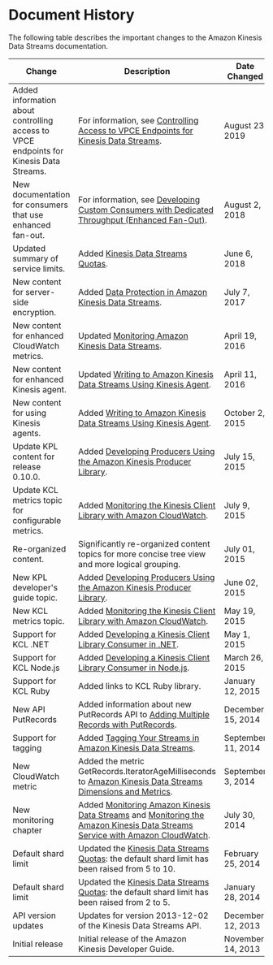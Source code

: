 # Document History<a name="history"></a>

The following table describes the important changes to the Amazon Kinesis Data Streams documentation\.


| Change | Description | Date Changed | 
| --- | --- | --- | 
| Added information about controlling access to VPCE endpoints for Kinesis Data Streams\. | For information, see [Controlling Access to VPCE Endpoints for Kinesis Data Streams](vpc.md#interface-vpc-endpoints-policies)\. | August 23, 2019 | 
| New documentation for consumers that use enhanced fan\-out\. | For information, see [Developing Custom Consumers with Dedicated Throughput \(Enhanced Fan\-Out\)](enhanced-consumers.md)\. | August 2, 2018 | 
| Updated summary of service limits\. | Added [Kinesis Data Streams Quotas](service-sizes-and-limits.md)\. | June 6, 2018 | 
| New content for server\-side encryption\. | Added [Data Protection in Amazon Kinesis Data Streams](server-side-encryption.md)\. | July 7, 2017 | 
| New content for enhanced CloudWatch metrics\. | Updated [Monitoring Amazon Kinesis Data Streams](monitoring.md)\. | April 19, 2016 | 
| New content for enhanced Kinesis agent\. | Updated [Writing to Amazon Kinesis Data Streams Using Kinesis Agent](writing-with-agents.md)\. | April 11, 2016 | 
| New content for using Kinesis agents\. | Added [Writing to Amazon Kinesis Data Streams Using Kinesis Agent](writing-with-agents.md)\. | October 2, 2015 | 
| Update KPL content for release 0\.10\.0\. | Added [Developing Producers Using the Amazon Kinesis Producer Library](developing-producers-with-kpl.md)\. | July 15, 2015 | 
| Update KCL metrics topic for configurable metrics\. | Added [Monitoring the Kinesis Client Library with Amazon CloudWatch](monitoring-with-kcl.md)\. | July 9, 2015 | 
| Re\-organized content\. | Significantly re\-organized content topics for more concise tree view and more logical grouping\. | July 01, 2015 | 
| New KPL developer's guide topic\. | Added [Developing Producers Using the Amazon Kinesis Producer Library](developing-producers-with-kpl.md)\. | June 02, 2015 | 
| New KCL metrics topic\. | Added [Monitoring the Kinesis Client Library with Amazon CloudWatch](monitoring-with-kcl.md)\. | May 19, 2015 | 
| Support for KCL \.NET | Added [Developing a Kinesis Client Library Consumer in \.NET](kinesis-record-processor-implementation-app-dotnet.md)\. | May 1, 2015 | 
| Support for KCL Node\.js | Added [Developing a Kinesis Client Library Consumer in Node\.js](kinesis-record-processor-implementation-app-nodejs.md)\. | March 26, 2015 | 
| Support for KCL Ruby | Added links to KCL Ruby library\. | January 12, 2015 | 
| New API PutRecords | Added information about new PutRecords API to [Adding Multiple Records with PutRecords](developing-producers-with-sdk.md#kinesis-using-sdk-java-putrecords)\. | December 15, 2014 | 
| Support for tagging | Added [Tagging Your Streams in Amazon Kinesis Data Streams](tagging.md)\. | September 11, 2014 | 
| New CloudWatch metric | Added the metric GetRecords\.IteratorAgeMilliseconds to [Amazon Kinesis Data Streams Dimensions and Metrics](monitoring-with-cloudwatch.md#kinesis-metrics)\. | September 3, 2014 | 
| New monitoring chapter | Added [Monitoring Amazon Kinesis Data Streams](monitoring.md) and [Monitoring the Amazon Kinesis Data Streams Service with Amazon CloudWatch](monitoring-with-cloudwatch.md)\. | July 30, 2014 | 
| Default shard limit | Updated the [Kinesis Data Streams Quotas](service-sizes-and-limits.md): the default shard limit has been raised from 5 to 10\. | February 25, 2014 | 
| Default shard limit | Updated the [Kinesis Data Streams Quotas](service-sizes-and-limits.md): the default shard limit has been raised from 2 to 5\. | January 28, 2014 | 
| API version updates | Updates for version 2013\-12\-02 of the Kinesis Data Streams API\. | December 12, 2013 | 
| Initial release | Initial release of the Amazon Kinesis Developer Guide\. | November 14, 2013 | 